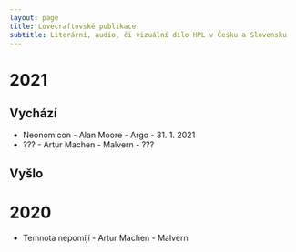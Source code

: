 ```yaml
---
layout: page
title: Lovecraftovské publikace
subtitle: Literární, audio, či vizuální dílo HPL v Česku a Slovensku
---
```


# 2021

## Vychází

- Neonomicon - Alan Moore - Argo - 31. 1. 2021
- ??? - Artur Machen - Malvern - ???

## Vyšlo



# 2020

- Temnota nepomíjí - Artur Machen - Malvern
